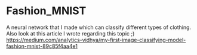 # Fashion_MNIST
A neural network that I made which can classify different types of clothing. Also look at this article I wrote regarding this topic ;)
https://medium.com/analytics-vidhya/my-first-image-classifying-model-fashion-mnist-89c85f4aa4e1

